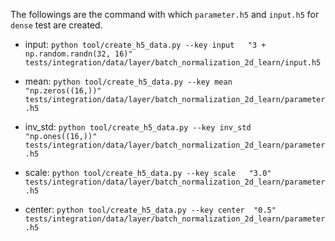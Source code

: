 The followings are the command with which `parameter.h5` and `input.h5` for `dense` test are created.

- input:  `python tool/create_h5_data.py --key input   "3 + np.random.randn(32, 16)" tests/integration/data/layer/batch_normalization_2d_learn/input.h5`

- mean:    `python tool/create_h5_data.py --key mean    "np.zeros((16,))" tests/integration/data/layer/batch_normalization_2d_learn/parameter.h5`
- inv_std: `python tool/create_h5_data.py --key inv_std "np.ones((16,))"  tests/integration/data/layer/batch_normalization_2d_learn/parameter.h5`
- scale:   `python tool/create_h5_data.py --key scale   "3.0"             tests/integration/data/layer/batch_normalization_2d_learn/parameter.h5`
- center:  `python tool/create_h5_data.py --key center  "0.5"             tests/integration/data/layer/batch_normalization_2d_learn/parameter.h5`
